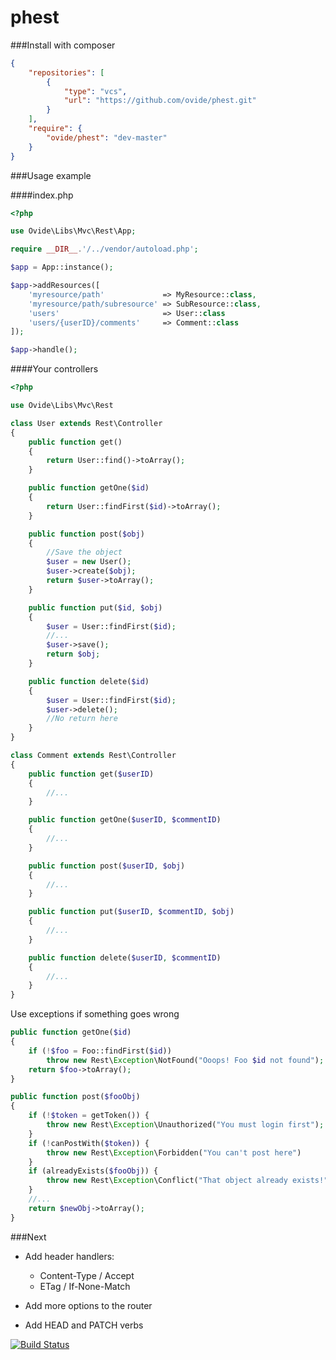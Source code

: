 phest 
=====



###Install with composer

```json
{
    "repositories": [
        {
            "type": "vcs",
            "url": "https://github.com/ovide/phest.git"
        }
    ],
    "require": {
        "ovide/phest": "dev-master"
    }
}
```

###Usage example

####index.php
```php
<?php

use Ovide\Libs\Mvc\Rest\App;

require __DIR__.'/../vendor/autoload.php';

$app = App::instance();

$app->addResources([
    'myresource/path'             => MyResource::class,
    'myresource/path/subresource' => SubResource::class,
    'users'                       => User::class
    'users/{userID}/comments'     => Comment::class
]);

$app->handle();
```


####Your controllers
```php
<?php

use Ovide\Libs\Mvc\Rest

class User extends Rest\Controller
{
    public function get()
    {
        return User::find()->toArray();
    }

    public function getOne($id)
    {
        return User::findFirst($id)->toArray();
    }

    public function post($obj)
    {
        //Save the object
        $user = new User();
        $user->create($obj);
        return $user->toArray();
    }

    public function put($id, $obj)
    {
        $user = User::findFirst($id);
        //...
        $user->save();
        return $obj;
    }

    public function delete($id)
    {
        $user = User::findFirst($id);
        $user->delete();
        //No return here
    }
}

class Comment extends Rest\Controller
{
    public function get($userID)
    {
        //...
    }

    public function getOne($userID, $commentID)
    {
        //...
    }

    public function post($userID, $obj)
    {
        //...
    }

    public function put($userID, $commentID, $obj)
    {
        //...
    }

    public function delete($userID, $commentID)
    {
        //...
    }
}
```

Use exceptions if something goes wrong

```php
public function getOne($id)
{
    if (!$foo = Foo::findFirst($id))
        throw new Rest\Exception\NotFound("Ooops! Foo $id not found");
    return $foo->toArray();
}

public function post($fooObj)
{
    if (!$token = getToken()) {
        throw new Rest\Exception\Unauthorized("You must login first");
    }
    if (!canPostWith($token)) {
        throw new Rest\Exception\Forbidden("You can't post here")
    }
    if (alreadyExists($fooObj)) {
        throw new Rest\Exception\Conflict("That object already exists!")
    }
    //...
    return $newObj->toArray();
}
```
###Next

- Add header handlers:
  - Content-Type / Accept
  - ETag / If-None-Match

- Add more options to the router
- Add HEAD and PATCH verbs



[![Build Status](https://travis-ci.org/ovide/phest.svg?branch=master)](https://travis-ci.org/ovide/phest)
